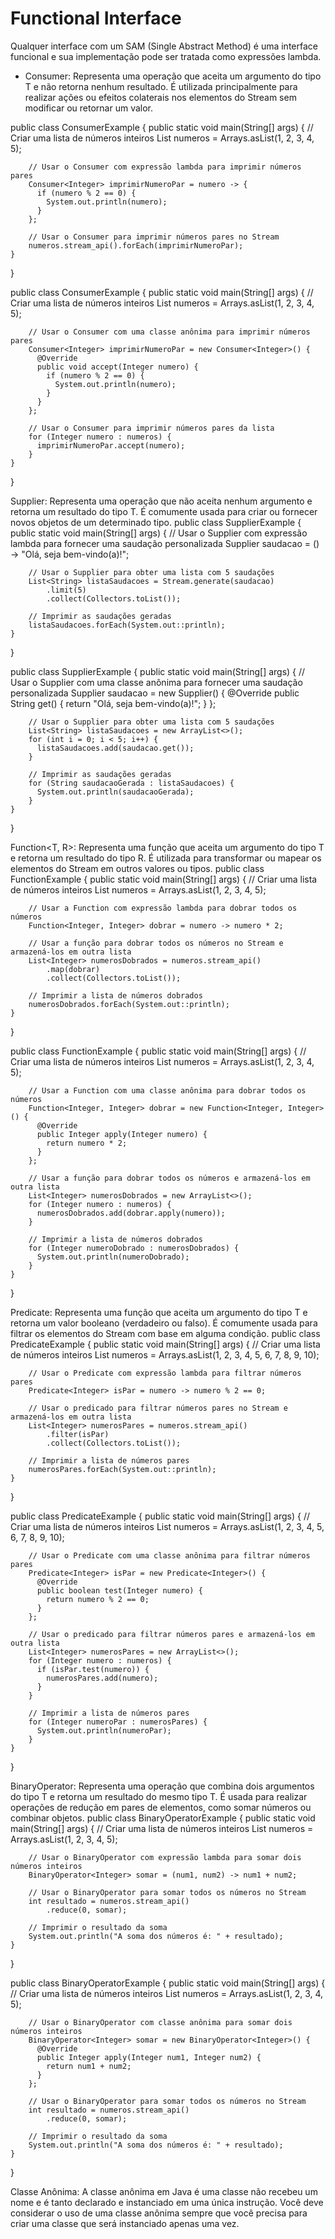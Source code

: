 # Functional Interface
Qualquer interface com um SAM (Single Abstract Method) é uma interface funcional e sua implementação pode ser tratada como expressões lambda.

* Consumer<T>: Representa uma operação que aceita um argumento do tipo T e não retorna nenhum resultado. É utilizada principalmente para realizar ações ou efeitos colaterais nos elementos do Stream sem modificar ou retornar um valor.

public class ConsumerExample {
    public static void main(String[] args) {
    // Criar uma lista de números inteiros
    List<Integer> numeros = Arrays.asList(1, 2, 3, 4, 5);
    
        // Usar o Consumer com expressão lambda para imprimir números pares
        Consumer<Integer> imprimirNumeroPar = numero -> {
          if (numero % 2 == 0) {
            System.out.println(numero);
          }
        };
    
        // Usar o Consumer para imprimir números pares no Stream
        numeros.stream_api().forEach(imprimirNumeroPar);
    }
}

public class ConsumerExample {
    public static void main(String[] args) {
    // Criar uma lista de números inteiros
    List<Integer> numeros = Arrays.asList(1, 2, 3, 4, 5);
    
        // Usar o Consumer com uma classe anônima para imprimir números pares
        Consumer<Integer> imprimirNumeroPar = new Consumer<Integer>() {
          @Override
          public void accept(Integer numero) {
            if (numero % 2 == 0) {
              System.out.println(numero);
            }
          }
        };
    
        // Usar o Consumer para imprimir números pares da lista
        for (Integer numero : numeros) {
          imprimirNumeroPar.accept(numero);
        }
    }
}

Supplier<T>: Representa uma operação que não aceita nenhum argumento e retorna um resultado do tipo T. É comumente usada para criar ou fornecer novos objetos de um determinado tipo.
public class SupplierExample {
    public static void main(String[] args) {
    // Usar o Supplier com expressão lambda para fornecer uma saudação personalizada
    Supplier<String> saudacao = () -> "Olá, seja bem-vindo(a)!";
    
        // Usar o Supplier para obter uma lista com 5 saudações
        List<String> listaSaudacoes = Stream.generate(saudacao)
            .limit(5)
            .collect(Collectors.toList());
    
        // Imprimir as saudações geradas
        listaSaudacoes.forEach(System.out::println);
    }
}

public class SupplierExample {
    public static void main(String[] args) {
    // Usar o Supplier com uma classe anônima para fornecer uma saudação personalizada
    Supplier<String> saudacao = new Supplier<String>() {
    @Override
    public String get() {
    return "Olá, seja bem-vindo(a)!";
    }
    };
    
        // Usar o Supplier para obter uma lista com 5 saudações
        List<String> listaSaudacoes = new ArrayList<>();
        for (int i = 0; i < 5; i++) {
          listaSaudacoes.add(saudacao.get());
        }
    
        // Imprimir as saudações geradas
        for (String saudacaoGerada : listaSaudacoes) {
          System.out.println(saudacaoGerada);
        }
    }
}

Function<T, R>: Representa uma função que aceita um argumento do tipo T e retorna um resultado do tipo R. É utilizada para transformar ou mapear os elementos do Stream em outros valores ou tipos.
public class FunctionExample {
    public static void main(String[] args) {
    // Criar uma lista de números inteiros
    List<Integer> numeros = Arrays.asList(1, 2, 3, 4, 5);
    
        // Usar a Function com expressão lambda para dobrar todos os números
        Function<Integer, Integer> dobrar = numero -> numero * 2;
    
        // Usar a função para dobrar todos os números no Stream e armazená-los em outra lista
        List<Integer> numerosDobrados = numeros.stream_api()
            .map(dobrar)
            .collect(Collectors.toList());
    
        // Imprimir a lista de números dobrados
        numerosDobrados.forEach(System.out::println);
    }
}

public class FunctionExample {
    public static void main(String[] args) {
    // Criar uma lista de números inteiros
    List<Integer> numeros = Arrays.asList(1, 2, 3, 4, 5);
    
        // Usar a Function com uma classe anônima para dobrar todos os números
        Function<Integer, Integer> dobrar = new Function<Integer, Integer>() {
          @Override
          public Integer apply(Integer numero) {
            return numero * 2;
          }
        };
    
        // Usar a função para dobrar todos os números e armazená-los em outra lista
        List<Integer> numerosDobrados = new ArrayList<>();
        for (Integer numero : numeros) {
          numerosDobrados.add(dobrar.apply(numero));
        }
    
        // Imprimir a lista de números dobrados
        for (Integer numeroDobrado : numerosDobrados) {
          System.out.println(numeroDobrado);
        }
    }
}

Predicate<T>: Representa uma função que aceita um argumento do tipo T e retorna um valor booleano (verdadeiro ou falso). É comumente usada para filtrar os elementos do Stream com base em alguma condição.
public class PredicateExample {
    public static void main(String[] args) {
    // Criar uma lista de números inteiros
    List<Integer> numeros = Arrays.asList(1, 2, 3, 4, 5, 6, 7, 8, 9, 10);
    
        // Usar o Predicate com expressão lambda para filtrar números pares
        Predicate<Integer> isPar = numero -> numero % 2 == 0;
    
        // Usar o predicado para filtrar números pares no Stream e armazená-los em outra lista
        List<Integer> numerosPares = numeros.stream_api()
            .filter(isPar)
            .collect(Collectors.toList());
    
        // Imprimir a lista de números pares
        numerosPares.forEach(System.out::println);
    }
}

public class PredicateExample {
    public static void main(String[] args) {
    // Criar uma lista de números inteiros
    List<Integer> numeros = Arrays.asList(1, 2, 3, 4, 5, 6, 7, 8, 9, 10);
    
        // Usar o Predicate com uma classe anônima para filtrar números pares
        Predicate<Integer> isPar = new Predicate<Integer>() {
          @Override
          public boolean test(Integer numero) {
            return numero % 2 == 0;
          }
        };
    
        // Usar o predicado para filtrar números pares e armazená-los em outra lista
        List<Integer> numerosPares = new ArrayList<>();
        for (Integer numero : numeros) {
          if (isPar.test(numero)) {
            numerosPares.add(numero);
          }
        }
    
        // Imprimir a lista de números pares
        for (Integer numeroPar : numerosPares) {
          System.out.println(numeroPar);
        }
    }
}

BinaryOperator<T>: Representa uma operação que combina dois argumentos do tipo T e retorna um resultado do mesmo tipo T. É usada para realizar operações de redução em pares de elementos, como somar números ou combinar objetos.
public class BinaryOperatorExample {
    public static void main(String[] args) {
    // Criar uma lista de números inteiros
    List<Integer> numeros = Arrays.asList(1, 2, 3, 4, 5);
    
        // Usar o BinaryOperator com expressão lambda para somar dois números inteiros
        BinaryOperator<Integer> somar = (num1, num2) -> num1 + num2;
    
        // Usar o BinaryOperator para somar todos os números no Stream
        int resultado = numeros.stream_api()
            .reduce(0, somar);
    
        // Imprimir o resultado da soma
        System.out.println("A soma dos números é: " + resultado);
    }
}

public class BinaryOperatorExample {
    public static void main(String[] args) {
    // Criar uma lista de números inteiros
    List<Integer> numeros = Arrays.asList(1, 2, 3, 4, 5);
    
        // Usar o BinaryOperator com classe anônima para somar dois números inteiros
        BinaryOperator<Integer> somar = new BinaryOperator<Integer>() {
          @Override
          public Integer apply(Integer num1, Integer num2) {
            return num1 + num2;
          }
        };
    
        // Usar o BinaryOperator para somar todos os números no Stream
        int resultado = numeros.stream_api()
            .reduce(0, somar);
    
        // Imprimir o resultado da soma
        System.out.println("A soma dos números é: " + resultado);
    }
}

Classe Anônima: A classe anônima em Java é uma classe não recebeu um nome e é tanto declarado e instanciado em uma única instrução. Você deve considerar o uso de uma classe anônima sempre que você precisa para criar uma classe que será instanciado apenas uma vez.